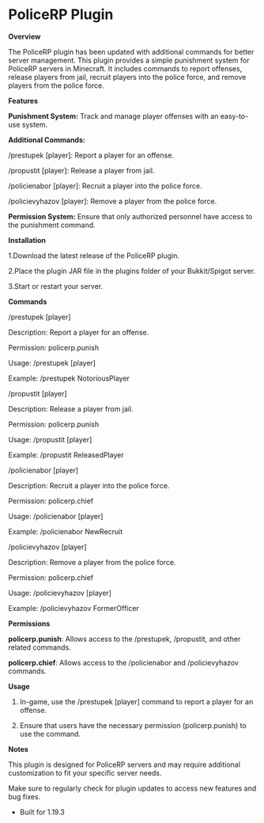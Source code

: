 # PoliceRP Plugin

**Overview**

The PoliceRP plugin has been updated with additional commands for better server management. This plugin provides a simple punishment system for PoliceRP servers in Minecraft. It includes commands to report offenses, release players from jail, recruit players into the police force, and remove players from the police force.

**Features**

**Punishment System:** Track and manage player offenses with an easy-to-use system.

**Additional Commands:**

/prestupek [player]: Report a player for an offense.

/propustit [player]: Release a player from jail.

/policienabor [player]: Recruit a player into the police force.

/policievyhazov [player]: Remove a player from the police force.

**Permission System:** Ensure that only authorized personnel have access to the punishment command.


**Installation**

1.Download the latest release of the PoliceRP plugin. 

2.Place the plugin JAR file in the plugins folder of your Bukkit/Spigot server.

3.Start or restart your server.


**Commands**

/prestupek [player]

Description: Report a player for an offense.

Permission: policerp.punish

Usage: /prestupek [player]

Example: /prestupek NotoriousPlayer


/propustit [player]

Description: Release a player from jail.

Permission: policerp.punish

Usage: /propustit [player]

Example: /propustit ReleasedPlayer


/policienabor [player]

Description: Recruit a player into the police force.

Permission: policerp.chief

Usage: /policienabor [player]

Example: /policienabor NewRecruit


/policievyhazov [player]

Description: Remove a player from the police force.

Permission: policerp.chief

Usage: /policievyhazov [player]

Example: /policievyhazov FormerOfficer


**Permissions**


**policerp.punish**: Allows access to the /prestupek, /propustit, and other related commands.

**policerp.chief**: Allows access to the /policienabor and /policievyhazov commands.


**Usage**


1. In-game, use the /prestupek [player] command to report a player for an offense.
   
2. Ensure that users have the necessary permission (policerp.punish) to use the command.



**Notes**

This plugin is designed for PoliceRP servers and may require additional customization to fit your specific server needs.

Make sure to regularly check for plugin updates to access new features and bug fixes.

- Built for 1.19.3
